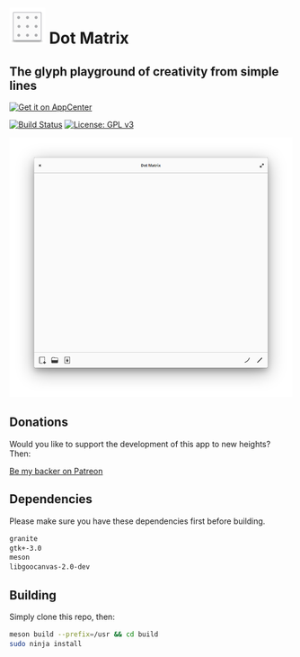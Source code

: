 # ![icon](data/icon.png) Dot Matrix

## The glyph playground of creativity from simple lines

[![Get it on AppCenter](https://appcenter.elementary.io/badge.svg)](https://appcenter.elementary.io/com.github.lainsce.dot-matrix)

[![Build Status](https://travis-ci.org/lainsce/dot-matrix.svg?branch=master)](https://travis-ci.org/lainsce/dot-matrix)
[![License: GPL v3](https://img.shields.io/badge/License-GPL%20v3-blue.svg)](http://www.gnu.org/licenses/gpl-3.0)

![Screenshot](data/shot.png)

## Donations

Would you like to support the development of this app to new heights? Then:

[Be my backer on Patreon](https://www.patreon.com/lainsce)

## Dependencies

Please make sure you have these dependencies first before building.

```bash
granite
gtk+-3.0
meson
libgoocanvas-2.0-dev
```

## Building

Simply clone this repo, then:

```bash
meson build --prefix=/usr && cd build
sudo ninja install
```
